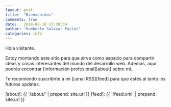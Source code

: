 ```yaml
---
layout: post
title:  "Bienvenidos"
comments: true
date:   2014-08-10 17:30:34
author: "Humberto Salazar Pacios"
categories: info
---
```


Hola visitante.

Estoy montando este sitio para que sirva como espacio para compartir ideas y cosas interesantes del mundo del desarrollo
web. Además, aquí podrás encontrar [información profesional][about] sobre mi.

Te recomiendo suscribirte a mi [canal RSS][feed] para que estés al tanto los futuros updates.

[about]: {{ '/about/' | prepend: site.url }}
[feed]:  {{ '/feed.xml' | prepend: site.url }}
